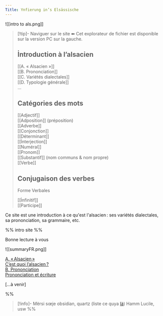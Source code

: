 ```yaml
---
Title: Ynfierung in’s Elsässische
---
```


![[intro to als.png]]

> [!tip]- Naviguer sur le site
> ⬅ Cet explorateur de fichier est disponible sur la version PC sur la gauche.
> 
> ## İntroduction à l’alsacien
> [[A. « Alsacien »]]  
> [[B. Prononciation]]  
> [[C. Variétés dialectales]]  
> [[D. Typologie générale]]  
> …
> 
> ## Catégories des mots
> [[Adjectif]]  
> [[Adposition]] (préposition)  
> [[Adverbe]]  
> [[Conjonction]]  
> [[Déterminant]]  
> [[İnterjection]]  
> [[Numéral]]  
> [[Pronom]]  
> [[Substantif]] (nom communs & nom propre)  
> [[Verbe]]  
> 
> ## Conjugaison des verbes
> 
> Forme Verbales
> 
> [[İnfinitif]]  
> [[Participe]]  

Ce site est une introduction à ce qu'est l'alsacien : ses variétés dialectales, sa prononciation, sa grammaire, etc.

%% intro site %%

Bonne lecture à vous

![[summaryFR.png]]

<div class="grid-container">
	<a href="Alsacien" class="grid-item">
	<div class="title">A. « Alsacien »</div>
	<div class="description">C’est quoi l’alsacien ?</div>
	</a>
	<a href="B. Prononciation" class="grid-item">
	<div class="title">B. Prononciation</div>
	<div class="description">Prononciation et écriture</div>
	</a>
</div>

\[…à venir]

%%
> [!info]- Mërsi sœje
> obsidian, quartz (liste ce quya [là](https://notes.camargomau.com/))
> Hamm Lucile, usw
%%